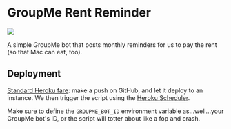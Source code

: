 # GroupMe Rent Reminder

![](https://pbs.twimg.com/media/EPYZgsIWsAEZNMs.jpg)

A simple GroupMe bot that posts monthly reminders for us to pay the rent (so that Mac can eat, too).

## Deployment

[Standard Heroku fare](https://devcenter.heroku.com/articles/github-integration): make a push on GitHub, and let it deploy to an instance. We then trigger the script using the [Heroku Scheduler](https://devcenter.heroku.com/articles/scheduler).

Make sure to define the `GROUPME_BOT_ID` environment variable as...well...your GroupMe bot's ID, or the script will totter about like a fop and crash.
